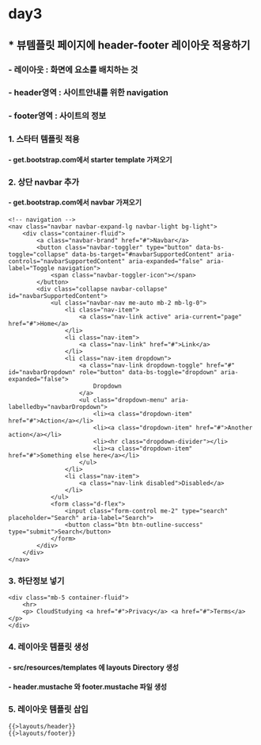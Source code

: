 # day3
## * 뷰템플릿 페이지에 header-footer 레이아웃 적용하기
### - 레이아웃 : 화면에 요소를 배치하는 것
### - header영역 : 사이트안내를 위한 navigation
### - footer영역 : 사이트의 정보
### 1. 스타터 템플릿 적용
#### - get.bootstrap.com에서 starter template 가져오기
### 2. 상단 navbar 추가
#### - get.bootstrap.com에서 navbar 가져오기
```
<!-- navigation -->
<nav class="navbar navbar-expand-lg navbar-light bg-light">
    <div class="container-fluid">
        <a class="navbar-brand" href="#">Navbar</a>
        <button class="navbar-toggler" type="button" data-bs-toggle="collapse" data-bs-target="#navbarSupportedContent" aria-controls="navbarSupportedContent" aria-expanded="false" aria-label="Toggle navigation">
            <span class="navbar-toggler-icon"></span>
        </button>
        <div class="collapse navbar-collapse" id="navbarSupportedContent">
            <ul class="navbar-nav me-auto mb-2 mb-lg-0">
                <li class="nav-item">
                    <a class="nav-link active" aria-current="page" href="#">Home</a>
                </li>
                <li class="nav-item">
                    <a class="nav-link" href="#">Link</a>
                </li>
                <li class="nav-item dropdown">
                    <a class="nav-link dropdown-toggle" href="#" id="navbarDropdown" role="button" data-bs-toggle="dropdown" aria-expanded="false">
                        Dropdown
                    </a>
                    <ul class="dropdown-menu" aria-labelledby="navbarDropdown">
                        <li><a class="dropdown-item" href="#">Action</a></li>
                        <li><a class="dropdown-item" href="#">Another action</a></li>
                        <li><hr class="dropdown-divider"></li>
                        <li><a class="dropdown-item" href="#">Something else here</a></li>
                    </ul>
                </li>
                <li class="nav-item">
                    <a class="nav-link disabled">Disabled</a>
                </li>
            </ul>
            <form class="d-flex">
                <input class="form-control me-2" type="search" placeholder="Search" aria-label="Search">
                <button class="btn btn-outline-success" type="submit">Search</button>
            </form>
        </div>
    </div>
</nav>
```
### 3. 하단정보 넣기
```
<div class="mb-5 container-fluid">
    <hr>
    <p> CloudStudying <a href="#">Privacy</a> <a href="#">Terms</a> </p>
</div>
```
### 4. 레이아웃 템플릿 생성
#### - src/resources/templates 에 layouts Directory 생성
#### - header.mustache 와 footer.mustache 파일 생성
### 5. 레이아웃 템플릿 삽입
```
{{>layouts/header}}
{{>layouts/footer}}
```
